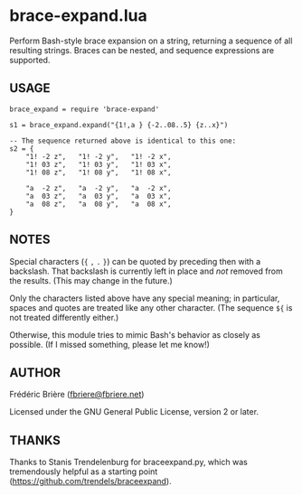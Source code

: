 # brace-expand.lua

Perform Bash-style brace expansion on a string, returning a sequence of
all resulting strings.  Braces can be nested, and sequence expressions are
supported.


## USAGE

    brace_expand = require 'brace-expand'

    s1 = brace_expand.expand("{1!,a } {-2..08..5} {z..x}")

    -- The sequence returned above is identical to this one:
    s2 = {
        "1! -2 z",   "1! -2 y",   "1! -2 x",
        "1! 03 z",   "1! 03 y",   "1! 03 x",
        "1! 08 z",   "1! 08 y",   "1! 08 x",

        "a  -2 z",   "a  -2 y",   "a  -2 x",
        "a  03 z",   "a  03 y",   "a  03 x",
        "a  08 z",   "a  08 y",   "a  08 x",
    }


## NOTES

Special characters (`{` `,` `.` `}`) can be quoted by preceding
then with a backslash.  That backslash is currently left in place and
*not* removed from the results.  (This may change in the future.)

Only the characters listed above have any special meaning; in
particular, spaces and quotes are treated like any other character.
(The sequence `${` is not treated differently either.)

Otherwise, this module tries to mimic Bash's behavior as closely as
possible.  (If I missed something, please let me know!)


## AUTHOR

Frédéric Brière (fbriere@fbriere.net)

Licensed under the GNU General Public License, version 2 or later.


## THANKS

Thanks to Stanis Trendelenburg for braceexpand.py, which was tremendously
helpful as a starting point (https://github.com/trendels/braceexpand).

